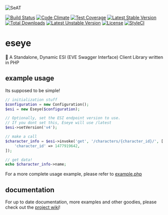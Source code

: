 ![SeAT](http://i.imgur.com/aPPOxSK.png)

[![Build Status](https://travis-ci.org/eveseat/eseye.svg?branch=master)](https://travis-ci.org/eveseat/eseye)
[![Code Climate](https://codeclimate.com/github/eveseat/eseye/badges/gpa.svg)](https://codeclimate.com/github/eveseat/eseye)
[![Test Coverage](https://codeclimate.com/github/eveseat/eseye/badges/coverage.svg)](https://codeclimate.com/github/eveseat/eseye/coverage)
[![Latest Stable Version](https://poser.pugx.org/eveseat/eseye/v/stable)](https://packagist.org/packages/eveseat/eseye)
[![Total Downloads](https://poser.pugx.org/eveseat/eseye/downloads)](https://packagist.org/packages/eveseat/eseye)
[![Latest Unstable Version](https://poser.pugx.org/eveseat/eseye/v/unstable)](https://packagist.org/packages/eveseat/eseye)
[![License](https://poser.pugx.org/eveseat/eseye/license)](https://packagist.org/packages/eseye/eveapi)
[![StyleCI](https://styleci.io/repos/78866259/shield?branch=master)](https://styleci.io/repos/78866259)

# eseye
👾 A Standalone, Dynamic ESI (EVE Swagger Interface) Client Library written in PHP

## example usage
Its supposed to be simple!

```php
// initialization stuff
$configuration = new Configuration();
$esi = new Eseye($configuration);

// Optionally, set the ESI endpoint version to use.
// If you dont set this, Eseye will use /latest
$esi->setVersion('v4');

// make a call
$character_info = $esi->invoke('get', '/characters/{character_id}/', [
    'character_id' => 1477919642,
]);

// get data!
echo $character_info->name;
```

For a more complete usage example, please refer to [example.php](example.php)

## documentation
For up to date documentation, more examples and other goodies, please check out the [project wiki](https://github.com/eveseat/eseye/wiki)!
